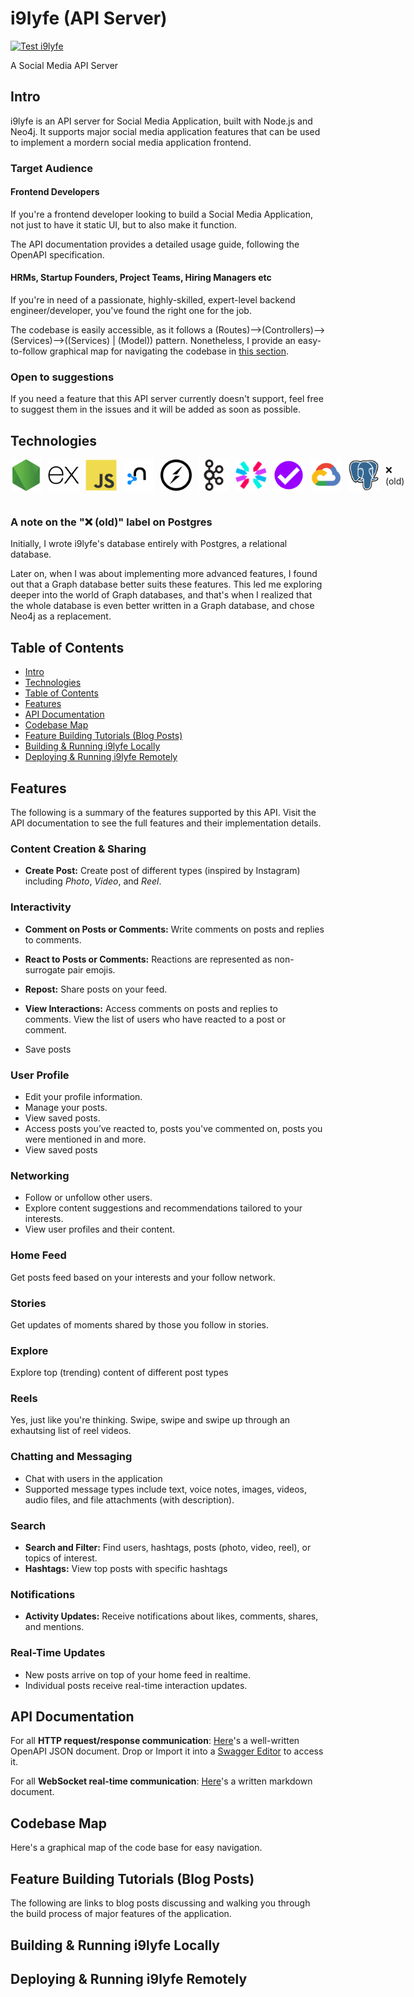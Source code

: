 # i9lyfe (API Server)

[![Test i9lyfe](https://github.com/the-real-i9/i9lyfe-server/actions/workflows/test.yml/badge.svg)](https://github.com/the-real-i9/i9lyfe-server/actions/workflows/test.yml)

A Social Media API Server

## Intro

i9lyfe is an API server for Social Media Application, built with Node.js and Neo4j. It supports major social media application features that can be used to implement a mordern social media application frontend.

### Target Audience

#### Frontend Developers

If you're a frontend developer looking to build a Social Media Application, not just to have it static UI, but to also make it function.

The API documentation provides a detailed usage guide, following the OpenAPI specification.

#### HRMs, Startup Founders, Project Teams, Hiring Managers etc

If you're in need of a passionate, highly-skilled, expert-level backend engineer/developer, you've found the right one for the job.

The codebase is easily accessible, as it follows a (Routes)-->(Controllers)-->(Services)-->((Services) | (Model)) pattern. Nonetheless, I provide an easy-to-follow graphical map for navigating the codebase in [this section](#codebase-map).

### Open to suggestions

If you need a feature that this API server currently doesn't support, feel free to suggest them in the issues and it will be added as soon as possible.

## Technologies

<div style="display: flex; align-items: center;">
<img style="margin-right: 10px" alt="nodejs" width="50" src="./attachments/tech-icons/nodejs-original.svg" />
<img style="margin-right: 10px" alt="express" width="50" src="./attachments/tech-icons/express-original.svg" />
<img style="margin-right: 10px" alt="javascript" width="50" src="./attachments/tech-icons/javascript-original.svg" />
<img style="margin-right: 10px" alt="neo4j" width="50" src="./attachments/tech-icons/neo4j-original.svg" />
<img style="margin-right: 10px" alt="socket.io" width="50" src="./attachments/tech-icons/socketio-original.svg" />
<img style="margin-right: 10px" alt="apachekafka" width="50" src="./attachments/tech-icons/apachekafka-original.svg" />
<img style="margin-right: 10px" alt="javascript" width="50" src="./attachments/tech-icons/jwt.svg" />
<img style="margin-right: 10px" alt="javascript" width="50" src="./attachments/tech-icons/express-validator.svg" />
<img style="margin-right: 10px" alt="googlecloud" width="50" src="./attachments/tech-icons/googlecloud-original.svg" />
<img style="margin-right: 10px; alt="postgresql" width="50" src="./attachments/tech-icons/postgresql-original.svg" /> ❌ (old)
</div>
<br>

### A note on the "❌ (old)" label on Postgres

Initially, I wrote i9lyfe's database entirely with Postgres, a relational database.

Later on, when I was about implementing more advanced features, I found out that a Graph database better suits these features. This led me exploring deeper into the world of Graph databases, and that's when I realized that the whole database is even better written in a Graph database, and chose Neo4j as a replacement.

## Table of Contents

- [Intro](#intro)
- [Technologies](#technologies)
- [Table of Contents](#table-of-contents)
- [Features](#features)
- [API Documentation](#api-documentation)
- [Codebase Map](#codebase-map)
- [Feature Building Tutorials (Blog Posts)](#feature-building-tutorials-blog-posts)
- [Building & Running i9lyfe Locally](#building--running-i9lyfe-locally)
- [Deploying & Running i9lyfe Remotely](#deploying--running-i9lyfe-remotely)

## Features

The following is a summary of the features supported by this API. Visit the API documentation to see the full features and their implementation details.

### Content Creation & Sharing

- **Create Post:** Create post of different types (inspired by Instagram) including *Photo*, *Video*, and *Reel*.

### Interactivity

- **Comment on Posts or Comments:** Write comments on posts and replies to comments.

- **React to Posts or Comments:** Reactions are represented as non-surrogate pair emojis.  
- **Repost:** Share posts on your feed.  
- **View Interactions:** Access comments on posts and replies to comments. View the list of users who have reacted to a post or comment.
- Save posts

### User Profile

- Edit your profile information.  
- Manage your posts.
- View saved posts.  
- Access posts you’ve reacted to, posts you've commented on, posts you were mentioned in and more.
- View saved posts

### Networking

- Follow or unfollow other users.  
- Explore content suggestions and recommendations tailored to your interests.  
- View user profiles and their content.

### Home Feed

Get posts feed based on your interests and your follow network.

### Stories

Get updates of moments shared by those you follow in stories.

### Explore

Explore top (trending) content of different post types

### Reels

Yes, just like you're thinking. Swipe, swipe and swipe up through an exhautsing list of reel videos.

### Chatting and Messaging

- Chat with users in the application
- Supported message types include text, voice notes, images, videos, audio files, and file attachments (with description).

### Search

- **Search and Filter:** Find users, hashtags, posts (photo, video, reel), or topics of interest.  
- **Hashtags:** View top posts with specific hashtags

### Notifications

- **Activity Updates:** Receive notifications about likes, comments, shares, and mentions.

### Real-Time Updates

- New posts arrive on top of your home feed in realtime.
- Individual posts receive real-time interaction updates.

## API Documentation

For all **HTTP request/response communication**: [Here](./apidoc/openapi.json)'s a well-written OpenAPI JSON document. Drop or Import it into a [Swagger Editor](https://editor.swagger.io/?_gl=1*1numedn*_gcl_au*MTUxNDUxNjEuMTc0MjY1MTg5Nw..) to access it.

For all **WebSocket real-time communication**: [Here](./apidoc/websocketsapi.md)'s a written markdown document.

## Codebase Map

Here's a graphical map of the code base for easy navigation.

## Feature Building Tutorials (Blog Posts)

The following are links to blog posts discussing and walking you through the build process of major features of the application.

## Building & Running i9lyfe Locally

## Deploying & Running i9lyfe Remotely
